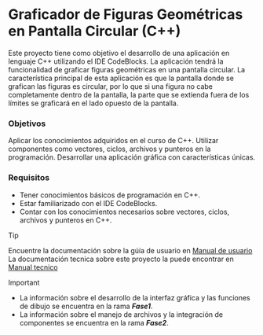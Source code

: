 # Graficador de Figuras Geométricas en Pantalla Circular (C++)

Este proyecto tiene como objetivo el desarrollo de una aplicación en lenguaje C++ utilizando el IDE CodeBlocks. La aplicación tendrá la funcionalidad de graficar figuras geométricas en una pantalla circular. La característica principal de esta aplicación es que la pantalla donde se grafican las figuras es circular, por lo que si una figura no cabe completamente dentro de la pantalla, la parte que se extienda fuera de los límites se graficará en el lado opuesto de la pantalla.

### Objetivos
Aplicar los conocimientos adquiridos en el curso de C++.
Utilizar componentes como vectores, ciclos, archivos y punteros en la programación.
Desarrollar una aplicación gráfica con características únicas.

### Requisitos
- Tener conocimientos básicos de programación en C++.
- Estar familiarizado con el IDE CodeBlocks.
- Contar con los conocimientos necesarios sobre vectores, ciclos, archivos y punteros en C++.

> [!TIP]
> Encuentre la documentación sobre la gúía de usuario en [Manual de usuario](documentacion/ManualUsuario.md)  
> La documentación tecnica sobre este proyecto la puede encontrar en [Manual tecnico](documentacion/ManualTecnico.md)

> [!IMPORTANT]
> - La información sobre el desarrollo de la interfaz gráfica y las funciones de dibujo se encuentra en la rama ***Fase1***.
> - La información sobre el manejo de archivos y la integración de componentes se encuentra en la rama ***Fase2***.
